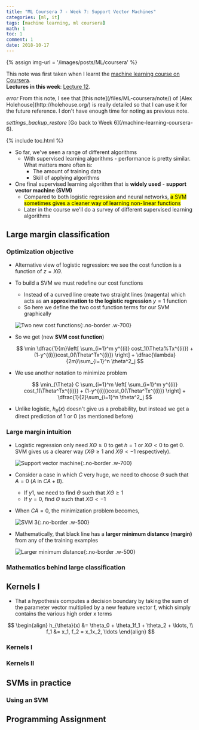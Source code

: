 ```yaml
---
title: "ML Coursera 7 - Week 7: Support Vector Machines"
categories: [ml, it]
tags: [machine learning, ml coursera]
math: 1
toc: 1
comment: 1
date: 2018-10-17
---
```


{% assign img-url = '/images/posts/ML/coursera' %}

This note was first taken when I learnt the [machine learning course on Coursera](https://www.coursera.org/learn/machine-learning/).<br />
**Lectures in this week**: [Lecture 12](/files/ML-coursera/Lecture12.pdf).

<p markdown="1" class="thi-tip">
<i class="material-icons mat-icon">error</i>
From this note, I see that [this note](/files/ML-coursera/note/) of [Alex Holehouse](http://holehouse.org/) is really detailed so that I can use it for the future reference. I don't have enough time for noting as previous note.
</p>

<div class="see-again">
<i class="material-icons">settings_backup_restore</i>
<span markdown="1">
[Go back to Week 6](/machine-learning-coursera-6).
</span>
</div>


{% include toc.html %}

- So far, we've seen a range of different algorithms
  - With supervised learning algorithms - performance is pretty similar. What matters more often is:
    - The amount of training data
    - Skill of applying algorithms
- One final supervised learning algorithm that is **widely used** - **support vector machine (SVM)**
  - Compared to both logistic regression and neural networks, <mark>a SVM sometimes gives a cleaner way of learning non-linear functions</mark>
  - Later in the course we'll do a survey of different supervised learning algorithms

## Large margin classification

### Optimization objective

- Alternative view of logistic regression: we see the cost function is a function of $z=X\Theta$.
- To build a SVM we must redefine our cost functions
  - Instead of a curved line create two straight lines (magenta) which acts as **an approximation to the logistic regression** $y = 1$ function
  - So here we define the two cost function terms for our SVM graphically

  ![Two new cost functions]({{img-url}}/svm-1.png){:.no-border .w-700}

- So we get (new **SVM cost function**)

  $$
  \min \dfrac{1}{m}\left[ \sum_{i=1}^m y^{(i)} cost_1(\Theta%Tx^{(i)}) + (1-y^{(i)})cost_0(\Theta^Tx^{(i)}) \right] + \dfrac{\lambda}{2m}\sum_{i=1}^n \theta^2_j
  $$

- We use another notation to minimize problem

  $$
  \min_{\Theta} C \sum_{i=1}^m \left[ \sum_{i=1}^m y^{(i)} cost_1(\Theta^Tx^{(i)}) + (1-y^{(i)})cost_0(\Theta^Tx^{(i)}) \right] + \dfrac{1}{2}\sum_{i=1}^n \theta^2_j
  $$

- Unlike logistic, $h_{\theta}(x)$ doesn't give us a probability, but instead we get a direct prediction of 1 or 0 (as mentioned before)


### Large margin intuition 

- Logistic regression only need $X\Theta\ge 0$ to get $h=1$ or $X\Theta <0$ to get $0$. SVM gives us a clearer way ($X\Theta \ge 1$ and $X\Theta <-1$ respectively).

  ![Support vector machine]({{img-url}}/svm-2.png){:.no-border .w-700}

- Consider a case in which $C$ very huge, we need to choose $\Theta$ such that $A=0$ ($A$ in $CA+B$).
  - If $y1$, we need to find $\Theta$ such that $X\Theta \ge 1$
  - If $y=0$, find $\Theta$ such that $X\Theta <-1$
- When $CA=0$, the minimization problem becomes,

  ![SVM 3]({{img-url}}/svm-3.png){:.no-border .w-500}

- Mathematically, that black line has a **larger minimum distance (margin)** from any of the training examples

  ![Larger minimum distance]({{img-url}}/svm-4.png){:.no-border .w-500}

### Mathematics behind large classification

## Kernels I

- That a hypothesis computes a decision boundary by taking the sum of the parameter vector multiplied by a new feature vector f, which simply contains the various high order x terms

$$
\begin{align}
h_{\theta}(x) &= \theta_0 + \theta_1f_1 + \theta_2 + \ldots, \\
f_1 &= x_1, f_2 = x_1x_2, \ldots
\end{align}
$$

### Kernels I

### Kernels II

## SVMs in practice

### Using an SVM

## Programming Assignment

